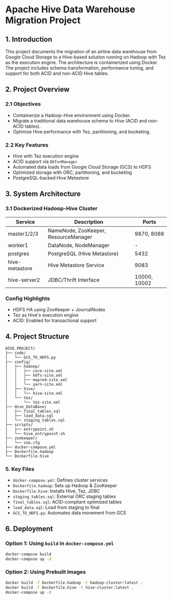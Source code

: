 # Apache Hive Data Warehouse Migration Project

## 1. Introduction

This project documents the migration of an airline data warehouse from Google Cloud Storage to a Hive-based solution running on Hadoop with Tez as the execution engine. The architecture is containerized using Docker. The project includes schema transformation, performance tuning, and support for both ACID and non-ACID Hive tables.

## 2. Project Overview

### 2.1 Objectives

* Containerize a Hadoop-Hive environment using Docker.
* Migrate a traditional data warehouse schema to Hive (ACID and non-ACID tables).
* Optimize Hive performance with Tez, partitioning, and bucketing.

### 2.2 Key Features

* Hive with Tez execution engine
* ACID support via `DbTxnManager`
* Automated data loads from Google Cloud Storage (GCS) to HDFS
* Optimized storage with ORC, partitioning, and bucketing
* PostgreSQL-backed Hive Metastore

## 3. System Architecture

### 3.1 Dockerized Hadoop-Hive Cluster

| Service        | Description                          | Ports        |
| -------------- | ------------------------------------ | ------------ |
| master1/2/3    | NameNode, ZooKeeper, ResourceManager | 9870, 8088   |
| worker1        | DataNode, NodeManager                | -            |
| postgres       | PostgreSQL (Hive Metastore)          | 5432         |
| hive-metastore | Hive Metastore Service               | 9083         |
| hive-server2   | JDBC/Thrift Interface                | 10000, 10002 |

### Config Highlights

* HDFS HA using ZooKeeper + JournalNodes
* Tez as Hive's execution engine
* ACID: Enabled for transactional support

## 4. Project Structure

```
HIVE_PROJECT/
├── code/
│   └── GCS_TO_HDFS.py
├── config/
│   ├── hadoop/
│   │   ├── core-site.xml
│   │   ├── hdfs-site.xml
│   │   ├── mapred-site.xml
│   │   └── yarn-site.xml
│   ├── hive/
│   │   └── hive-site.xml
│   └── tez/
│       └── tez-site.xml
├── Hive_DataBase/
│   ├── final_tables.sql
│   ├── load_data.sql
│   └── staging_tables.sql
├── scripts/
│   ├── entrypoint.sh
│   └── hive_entrypoint.sh
├── zookeeper/
│   └── zoo.cfg
├── docker-compose.yml
├── Dockerfile.hadoop
└── Dockerfile.hive
```

### 5. Key Files

* `docker-compose.yml`: Defines cluster services
* `Dockerfile.hadoop`: Sets up Hadoop & ZooKeeper
* `Dockerfile.hive`: Installs Hive, Tez, JDBC
* `staging_tables.sql`: External ORC staging tables
* `final_tables.sql`: ACID-compliant optimized tables
* `load_data.sql`: Load from staging to final
* `GCS_TO_HDFS.py`: Automates data movement from GCS

## 6. Deployment

### Option 1: Using `build` in `docker-compose.yml`

```bash
docker-compose build
docker-compose up -d
```

### Option 2: Using Prebuilt Images

```bash
docker build -f Dockerfile.hadoop -t hadoop-cluster:latest .
docker build -f Dockerfile.hive -t hive-cluster:latest .
docker-compose up -d
```
